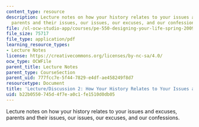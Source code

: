 ```yaml
---
content_type: resource
description: Lecture notes on how your history relates to your issues and excuses,
  parents and their issues, our issues, our excuses, and our confessions.
file: /ol-ocw-studio-app/courses/pe-550-designing-your-life-spring-2009/b22b0550745d4f7ea0c1fe1510d0db05_MITPE_550iap09_s09_lec02_iap07.pdf
file_size: 75717
file_type: application/pdf
learning_resource_types:
- Lecture Notes
license: https://creativecommons.org/licenses/by-nc-sa/4.0/
ocw_type: OCWFile
parent_title: Lecture Notes
parent_type: CourseSection
parent_uid: 777fcc7e-5f44-7829-e4df-ae458249f8d7
resourcetype: Document
title: 'Lecture/Discussion 2: How Your History Relates to Your Issues and Excuses'
uid: b22b0550-745d-4f7e-a0c1-fe1510d0db05
---
```

Lecture notes on how your history relates to your issues and excuses, parents and their issues, our issues, our excuses, and our confessions.